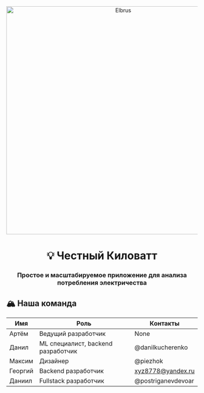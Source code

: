 <div align="center">

<img width="600px" src="https://www.goodfreephotos.com/albums/russia/other/snow-capped-mount-elbrus-highest-point-in-russia.jpg" alt="Elbrus">

# 💡 Честный Киловатт
### Простое и масштабируемое приложение для анализа потребления электричества

</div>

## 🏔 Наша команда

| Имя      | Роль                               | Контакты           |
|----------|------------------------------------|--------------------|
| Артём    | Ведущий разработчик                |  None         |
| Данил    | ML специалист, backend разработчик | @danilkucherenko   |
| Максим   | Дизайнер                           | @piezhok           |
| Георгий  | Backend разработчик                | xyz8778@yandex.ru  |
| Даниил   | Fullstack разработчик              | @postriganevdevoar |